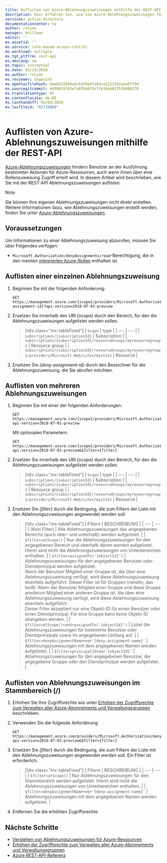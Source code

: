 ```yaml
---
title: Auflisten von Azure-Ablehnungszuweisungen mithilfe der REST-API – Azure RBAC
description: Hier erfahren Sie, wie Sie Azure-Ablehnungszuweisungen für Benutzer, Gruppen und Anwendungen mithilfe der REST-API und der rollenbasierten Zugriffssteuerung von Azure (Azure RBAC) Azure auflisten.
services: active-directory
documentationcenter: na
author: rolyon
manager: mtillman
editor: ''
ms.assetid: ''
ms.service: role-based-access-control
ms.workload: multiple
ms.tgt_pltfrm: rest-api
ms.devlang: na
ms.topic: conceptual
ms.date: 03/19/2020
ms.author: rolyon
ms.reviewer: bagovind
ms.openlocfilehash: dae0352566e6cb4f8ed1384ca12213e2aaa07f9d
ms.sourcegitcommit: 4499035f03e7a8fb40f5cff616eb01753b986278
ms.translationtype: HT
ms.contentlocale: de-DE
ms.lasthandoff: 05/03/2020
ms.locfileid: "82733869"
---
```

# <a name="list-azure-deny-assignments-using-the-rest-api"></a>Auflisten von Azure-Ablehnungszuweisungen mithilfe der REST-API

[Azure-Ablehnungszuweisungen](deny-assignments.md) hindern Benutzer an der Ausführung bestimmter Aktionen für Azure-Ressourcen, auch wenn ihnen über eine Rollenzuweisung Zugriff erteilt wird. In diesem Artikel wird beschrieben, wie Sie mit der REST-API Ablehnungszuweisungen auflisten.

> [!NOTE]
> Sie können Ihre eigenen Ablehnungszuweisungen nicht direkt erstellen. Weitere Informationen dazu, wie Ablehnungszuweisungen erstellt werden, finden Sie unter [Azure-Ablehnungszuweisungen](deny-assignments.md).

## <a name="prerequisites"></a>Voraussetzungen

Um Informationen zu einer Ablehnungszuweisung abzurufen, müssen Sie über Folgendes verfügen:

- `Microsoft.Authorization/denyAssignments/read`-Berechtigung, die in den meisten [integrierten Azure-Rollen](built-in-roles.md) enthalten ist.

## <a name="list-a-single-deny-assignment"></a>Auflisten einer einzelnen Ablehnungszuweisung

1. Beginnen Sie mit der folgenden Anforderung:

    ```http
    GET https://management.azure.com/{scope}/providers/Microsoft.Authorization/denyAssignments/{deny-assignment-id}?api-version=2018-07-01-preview
    ```

1. Ersetzen Sie innerhalb des URI *{scope}* durch den Bereich, für den die Ablehnungszuweisungen aufgelistet werden sollen.

    > [!div class="mx-tableFixed"]
    > | `Scope` | type |
    > | --- | --- |
    > | `subscriptions/{subscriptionId}` | Subscription |
    > | `subscriptions/{subscriptionId}/resourceGroups/myresourcegroup1` | Resource group |
    > | `subscriptions/{subscriptionId}/resourceGroups/myresourcegroup1/providers/Microsoft.Web/sites/mysite1` | Resource |

1. Ersetzen Sie *{deny-assignment-id}* durch den Bezeichner für die Ablehnungszuweisung, die Sie abrufen möchten.

## <a name="list-multiple-deny-assignments"></a>Auflisten von mehreren Ablehnungszuweisungen

1. Beginnen Sie mit einer der folgenden Anforderungen:

    ```http
    GET https://management.azure.com/{scope}/providers/Microsoft.Authorization/denyAssignments?api-version=2018-07-01-preview
    ```

    Mit optionalen Parametern:

    ```http
    GET https://management.azure.com/{scope}/providers/Microsoft.Authorization/denyAssignments?api-version=2018-07-01-preview&$filter={filter}
    ```

1. Ersetzen Sie innerhalb des URI *{scope}* durch den Bereich, für den die Ablehnungszuweisungen aufgelistet werden sollen.

    > [!div class="mx-tableFixed"]
    > | `Scope` | type |
    > | --- | --- |
    > | `subscriptions/{subscriptionId}` | Subscription |
    > | `subscriptions/{subscriptionId}/resourceGroups/myresourcegroup1` | Resource group |
    > | `subscriptions/{subscriptionId}/resourceGroups/myresourcegroup1/providers/Microsoft.Web/sites/mysite1` | Resource |

1. Ersetzen Sie *{filter}* durch die Bedingung, die zum Filtern der Liste mit den Ablehnungszuweisungen angewendet werden soll.

    > [!div class="mx-tableFixed"]
    > | Filtern | BESCHREIBUNG |
    > | --- | --- |
    > | (Kein Filter) | Alle Ablehnungszuweisungen des angegebenen Bereichs (auch ober- und unterhalb) werden aufgelistet. |
    > | `$filter=atScope()` | Nur die Ablehnungszuweisungen für den angegebenen Bereich und oberhalb davon werden aufgelistet. Hierin sind nicht die Ablehnungszuweisungen von Unterbereichen enthalten. |
    > | `$filter=assignedTo('{objectId}')` | Ablehnungszuweisungen für den angegebenen Benutzer oder Dienstprinzipal werden aufgelistet.<br/>Wenn der Benutzer Mitglied einer Gruppe ist, die über eine Ablehnungszuweisung verfügt, wird diese Ablehnungszuweisung ebenfalls aufgeführt. Dieser Filter ist für Gruppen transitiv, das heißt: Wenn der Benutzer Mitglied einer Gruppe und diese Gruppe wiederum Mitglied einer anderen Gruppe ist, die über eine Ablehnungszuweisung verfügt, wird diese Ablehnungszuweisung ebenfalls aufgeführt.<br/>Dieser Filter akzeptiert nur eine Objekt-ID für einen Benutzer oder einen Dienstprinzipal. Für eine Gruppe kann keine Objekt-ID übergeben werden. |
    > | `$filter=atScope()+and+assignedTo('{objectId}')` | Listet die Ablehnungszuweisungen für bestimmte Benutzer oder Dienstprinzipale sowie im angegebenen Umfang auf. |
    > | `$filter=denyAssignmentName+eq+'{deny-assignment-name}'` | Ablehnungszuweisungen mit dem angegebenen Namen werden aufgelistet. |
    > | `$filter=principalId+eq+'{objectId}'` | Ablehnungszuweisungen für den angegebenen Benutzer, die angegebene Gruppe oder den Dienstprinzipal werden aufgelistet. |

## <a name="list-deny-assignments-at-the-root-scope-"></a>Auflisten von Ablehnungszuweisungen im Stammbereich (/)

1. Erhöhen Sie Ihre Zugriffsrechte wie unter [Erhöhen der Zugriffsrechte zum Verwalten aller Azure-Abonnements und Verwaltungsgruppen](elevate-access-global-admin.md) beschrieben.

1. Verwenden Sie die folgende Anforderung:

    ```http
    GET https://management.azure.com/providers/Microsoft.Authorization/denyAssignments?api-version=2018-07-01-preview&$filter={filter}
    ```

1. Ersetzen Sie *{filter}* durch die Bedingung, die zum Filtern der Liste mit den Ablehnungszuweisungen angewendet werden soll. Ein Filter ist erforderlich.

    > [!div class="mx-tableFixed"]
    > | Filtern | BESCHREIBUNG |
    > | --- | --- |
    > | `$filter=atScope()` | Nur Ablehnungszuweisungen für den Stammbereich werden aufgelistet. Hierin sind nicht die Ablehnungszuweisungen von Unterbereichen enthalten. |
    > | `$filter=denyAssignmentName+eq+'{deny-assignment-name}'` | Ablehnungszuweisungen mit dem angegebenen Namen werden aufgelistet. |

1. Entfernen Sie die erhöhten Zugriffsrechte.

## <a name="next-steps"></a>Nächste Schritte

- [Verstehen von Ablehnungszuweisungen für Azure-Ressourcen](deny-assignments.md)
- [Erhöhen der Zugriffsrechte zum Verwalten aller Azure-Abonnements und Verwaltungsgruppen](elevate-access-global-admin.md)
- [Azure REST-API-Referenz](/rest/api/azure/)
